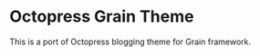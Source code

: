 Octopress Grain Theme
=====================

This is a port of Octopress blogging theme for Grain framework.
